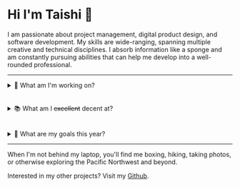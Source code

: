 # Hi I'm Taishi 🐨

I am passionate about project management, digital product design, and software development. My skills are wide-ranging, spanning multiple creative and technical disciplines. I absorb information like a sponge and am constantly pursuing abilities that can help me develop into a well-rounded professional.

---

<details>
  <summary>🏡 What am I'm working on?</summary>

- `Internship` at [Kahana](https://kahana.co/)
- `Data Structures & Algorithms` Certifitcation on FreeCodeCamp
- `Flutter` Application on Google Developers

</details>
<br>
<br>

<details>
  <summary>📚 What am I <s>excellent</s> decent at?</summary>

1. Project Management
2. Web Development
3. Data Structures and Algorithms
4. Digital Marketing
5. Analytics and Data Visualization

| **_Technical Skills_** | **_Art Technology_** | **_Other Tools_** |
| ---------------------- | :------------------: | ----------------: |
| HTML, CSS, JavaScript  |     Illustrator      |  Google Workspace |
| React                  |      Photoshop       |               CMS |
| Python (NumPy)         |   Figma & Adobe XD   |       Data Studio |
| Heroku, Netlify, AWS   |        Canva         |  Google Analytics |

</details>
<br>
<br>

<details>
  <summary>🚧 What are my goals this year?</summary>

- [x] Go backpacking in the Olympic National Park
- [x] Travel around Eastern Europe
- [x] Complete FCC's [Responsive Web Design](https://www.freecodecamp.org/taishi) certification
- [ ] Complete FCC's [Data Structures & Algorithms](https://www.freecodecamp.org/taishi) certification
- [ ] Complete FCC's [Front-End Development Libraries](https://www.freecodecamp.org/taishi) certification
- [ ] Build a full stack web application
- [ ] Complete the N4 [JLPT Exam](https://www.jlpt.jp/e/certificate/)
- [ ] Start my career!

</details>

---

When I'm not behind my laptop, you'll find me boxing, hiking, taking photos, or otherwise exploring the Pacific Northwest and beyond.

Interested in my other projects? Visit my [Github](https://github.com/sungik-choi/gatsby-starter-apple).

